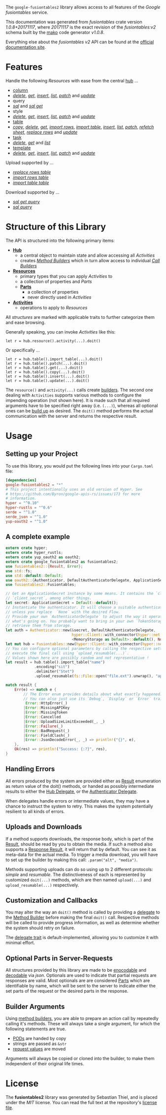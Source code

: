 <!---
DO NOT EDIT !
This file was generated automatically from 'src/mako/api/README.md.mako'
DO NOT EDIT !
-->
The `google-fusiontables2` library allows access to all features of the *Google fusiontables* service.

This documentation was generated from *fusiontables* crate version *1.0.8+20171117*, where *20171117* is the exact revision of the *fusiontables:v2* schema built by the [mako](http://www.makotemplates.org/) code generator *v1.0.8*.

Everything else about the *fusiontables* *v2* API can be found at the
[official documentation site](https://developers.google.com/fusiontables).
# Features

Handle the following *Resources* with ease from the central [hub](https://docs.rs/google-fusiontables2/1.0.8+20171117/google_fusiontables2/struct.Fusiontables.html) ... 

* [column](https://docs.rs/google-fusiontables2/1.0.8+20171117/google_fusiontables2/struct.Column.html)
 * [*delete*](https://docs.rs/google-fusiontables2/1.0.8+20171117/google_fusiontables2/struct.ColumnDeleteCall.html), [*get*](https://docs.rs/google-fusiontables2/1.0.8+20171117/google_fusiontables2/struct.ColumnGetCall.html), [*insert*](https://docs.rs/google-fusiontables2/1.0.8+20171117/google_fusiontables2/struct.ColumnInsertCall.html), [*list*](https://docs.rs/google-fusiontables2/1.0.8+20171117/google_fusiontables2/struct.ColumnListCall.html), [*patch*](https://docs.rs/google-fusiontables2/1.0.8+20171117/google_fusiontables2/struct.ColumnPatchCall.html) and [*update*](https://docs.rs/google-fusiontables2/1.0.8+20171117/google_fusiontables2/struct.ColumnUpdateCall.html)
* query
 * [*sql*](https://docs.rs/google-fusiontables2/1.0.8+20171117/google_fusiontables2/struct.QuerySqlCall.html) and [*sql get*](https://docs.rs/google-fusiontables2/1.0.8+20171117/google_fusiontables2/struct.QuerySqlGetCall.html)
* style
 * [*delete*](https://docs.rs/google-fusiontables2/1.0.8+20171117/google_fusiontables2/struct.StyleDeleteCall.html), [*get*](https://docs.rs/google-fusiontables2/1.0.8+20171117/google_fusiontables2/struct.StyleGetCall.html), [*insert*](https://docs.rs/google-fusiontables2/1.0.8+20171117/google_fusiontables2/struct.StyleInsertCall.html), [*list*](https://docs.rs/google-fusiontables2/1.0.8+20171117/google_fusiontables2/struct.StyleListCall.html), [*patch*](https://docs.rs/google-fusiontables2/1.0.8+20171117/google_fusiontables2/struct.StylePatchCall.html) and [*update*](https://docs.rs/google-fusiontables2/1.0.8+20171117/google_fusiontables2/struct.StyleUpdateCall.html)
* [table](https://docs.rs/google-fusiontables2/1.0.8+20171117/google_fusiontables2/struct.Table.html)
 * [*copy*](https://docs.rs/google-fusiontables2/1.0.8+20171117/google_fusiontables2/struct.TableCopyCall.html), [*delete*](https://docs.rs/google-fusiontables2/1.0.8+20171117/google_fusiontables2/struct.TableDeleteCall.html), [*get*](https://docs.rs/google-fusiontables2/1.0.8+20171117/google_fusiontables2/struct.TableGetCall.html), [*import rows*](https://docs.rs/google-fusiontables2/1.0.8+20171117/google_fusiontables2/struct.TableImportRowCall.html), [*import table*](https://docs.rs/google-fusiontables2/1.0.8+20171117/google_fusiontables2/struct.TableImportTableCall.html), [*insert*](https://docs.rs/google-fusiontables2/1.0.8+20171117/google_fusiontables2/struct.TableInsertCall.html), [*list*](https://docs.rs/google-fusiontables2/1.0.8+20171117/google_fusiontables2/struct.TableListCall.html), [*patch*](https://docs.rs/google-fusiontables2/1.0.8+20171117/google_fusiontables2/struct.TablePatchCall.html), [*refetch sheet*](https://docs.rs/google-fusiontables2/1.0.8+20171117/google_fusiontables2/struct.TableRefetchSheetCall.html), [*replace rows*](https://docs.rs/google-fusiontables2/1.0.8+20171117/google_fusiontables2/struct.TableReplaceRowCall.html) and [*update*](https://docs.rs/google-fusiontables2/1.0.8+20171117/google_fusiontables2/struct.TableUpdateCall.html)
* [task](https://docs.rs/google-fusiontables2/1.0.8+20171117/google_fusiontables2/struct.Task.html)
 * [*delete*](https://docs.rs/google-fusiontables2/1.0.8+20171117/google_fusiontables2/struct.TaskDeleteCall.html), [*get*](https://docs.rs/google-fusiontables2/1.0.8+20171117/google_fusiontables2/struct.TaskGetCall.html) and [*list*](https://docs.rs/google-fusiontables2/1.0.8+20171117/google_fusiontables2/struct.TaskListCall.html)
* [template](https://docs.rs/google-fusiontables2/1.0.8+20171117/google_fusiontables2/struct.Template.html)
 * [*delete*](https://docs.rs/google-fusiontables2/1.0.8+20171117/google_fusiontables2/struct.TemplateDeleteCall.html), [*get*](https://docs.rs/google-fusiontables2/1.0.8+20171117/google_fusiontables2/struct.TemplateGetCall.html), [*insert*](https://docs.rs/google-fusiontables2/1.0.8+20171117/google_fusiontables2/struct.TemplateInsertCall.html), [*list*](https://docs.rs/google-fusiontables2/1.0.8+20171117/google_fusiontables2/struct.TemplateListCall.html), [*patch*](https://docs.rs/google-fusiontables2/1.0.8+20171117/google_fusiontables2/struct.TemplatePatchCall.html) and [*update*](https://docs.rs/google-fusiontables2/1.0.8+20171117/google_fusiontables2/struct.TemplateUpdateCall.html)


Upload supported by ...

* [*replace rows table*](https://docs.rs/google-fusiontables2/1.0.8+20171117/google_fusiontables2/struct.TableReplaceRowCall.html)
* [*import rows table*](https://docs.rs/google-fusiontables2/1.0.8+20171117/google_fusiontables2/struct.TableImportRowCall.html)
* [*import table table*](https://docs.rs/google-fusiontables2/1.0.8+20171117/google_fusiontables2/struct.TableImportTableCall.html)

Download supported by ...

* [*sql get query*](https://docs.rs/google-fusiontables2/1.0.8+20171117/google_fusiontables2/struct.QuerySqlGetCall.html)
* [*sql query*](https://docs.rs/google-fusiontables2/1.0.8+20171117/google_fusiontables2/struct.QuerySqlCall.html)



# Structure of this Library

The API is structured into the following primary items:

* **[Hub](https://docs.rs/google-fusiontables2/1.0.8+20171117/google_fusiontables2/struct.Fusiontables.html)**
    * a central object to maintain state and allow accessing all *Activities*
    * creates [*Method Builders*](https://docs.rs/google-fusiontables2/1.0.8+20171117/google_fusiontables2/trait.MethodsBuilder.html) which in turn
      allow access to individual [*Call Builders*](https://docs.rs/google-fusiontables2/1.0.8+20171117/google_fusiontables2/trait.CallBuilder.html)
* **[Resources](https://docs.rs/google-fusiontables2/1.0.8+20171117/google_fusiontables2/trait.Resource.html)**
    * primary types that you can apply *Activities* to
    * a collection of properties and *Parts*
    * **[Parts](https://docs.rs/google-fusiontables2/1.0.8+20171117/google_fusiontables2/trait.Part.html)**
        * a collection of properties
        * never directly used in *Activities*
* **[Activities](https://docs.rs/google-fusiontables2/1.0.8+20171117/google_fusiontables2/trait.CallBuilder.html)**
    * operations to apply to *Resources*

All *structures* are marked with applicable traits to further categorize them and ease browsing.

Generally speaking, you can invoke *Activities* like this:

```Rust,ignore
let r = hub.resource().activity(...).doit()
```

Or specifically ...

```ignore
let r = hub.table().import_table(...).doit()
let r = hub.table().patch(...).doit()
let r = hub.table().get(...).doit()
let r = hub.table().copy(...).doit()
let r = hub.table().insert(...).doit()
let r = hub.table().update(...).doit()
```

The `resource()` and `activity(...)` calls create [builders][builder-pattern]. The second one dealing with `Activities` 
supports various methods to configure the impending operation (not shown here). It is made such that all required arguments have to be 
specified right away (i.e. `(...)`), whereas all optional ones can be [build up][builder-pattern] as desired.
The `doit()` method performs the actual communication with the server and returns the respective result.

# Usage

## Setting up your Project

To use this library, you would put the following lines into your `Cargo.toml` file:

```toml
[dependencies]
google-fusiontables2 = "*"
# This project intentionally uses an old version of Hyper. See
# https://github.com/Byron/google-apis-rs/issues/173 for more
# information.
hyper = "^0.10"
hyper-rustls = "^0.6"
serde = "^1.0"
serde_json = "^1.0"
yup-oauth2 = "^1.0"
```

## A complete example

```Rust
extern crate hyper;
extern crate hyper_rustls;
extern crate yup_oauth2 as oauth2;
extern crate google_fusiontables2 as fusiontables2;
use fusiontables2::{Result, Error};
use std::fs;
use std::default::Default;
use oauth2::{Authenticator, DefaultAuthenticatorDelegate, ApplicationSecret, MemoryStorage};
use fusiontables2::Fusiontables;

// Get an ApplicationSecret instance by some means. It contains the `client_id` and 
// `client_secret`, among other things.
let secret: ApplicationSecret = Default::default();
// Instantiate the authenticator. It will choose a suitable authentication flow for you, 
// unless you replace  `None` with the desired Flow.
// Provide your own `AuthenticatorDelegate` to adjust the way it operates and get feedback about 
// what's going on. You probably want to bring in your own `TokenStorage` to persist tokens and
// retrieve them from storage.
let auth = Authenticator::new(&secret, DefaultAuthenticatorDelegate,
                              hyper::Client::with_connector(hyper::net::HttpsConnector::new(hyper_rustls::TlsClient::new())),
                              <MemoryStorage as Default>::default(), None);
let mut hub = Fusiontables::new(hyper::Client::with_connector(hyper::net::HttpsConnector::new(hyper_rustls::TlsClient::new())), auth);
// You can configure optional parameters by calling the respective setters at will, and
// execute the final call using `upload_resumable(...)`.
// Values shown here are possibly random and not representative !
let result = hub.table().import_table("name")
             .encoding("sit")
             .delimiter("Stet")
             .upload_resumable(fs::File::open("file.ext").unwrap(), "application/octet-stream".parse().unwrap());

match result {
    Err(e) => match e {
        // The Error enum provides details about what exactly happened.
        // You can also just use its `Debug`, `Display` or `Error` traits
         Error::HttpError(_)
        |Error::MissingAPIKey
        |Error::MissingToken
        |Error::Cancelled
        |Error::UploadSizeLimitExceeded(_, _)
        |Error::Failure(_)
        |Error::BadRequest(_)
        |Error::FieldClash(_)
        |Error::JsonDecodeError(_, _) => println!("{}", e),
    },
    Ok(res) => println!("Success: {:?}", res),
}

```
## Handling Errors

All errors produced by the system are provided either as [Result](https://docs.rs/google-fusiontables2/1.0.8+20171117/google_fusiontables2/enum.Result.html) enumeration as return value of 
the doit() methods, or handed as possibly intermediate results to either the 
[Hub Delegate](https://docs.rs/google-fusiontables2/1.0.8+20171117/google_fusiontables2/trait.Delegate.html), or the [Authenticator Delegate](https://docs.rs/yup-oauth2/*/yup_oauth2/trait.AuthenticatorDelegate.html).

When delegates handle errors or intermediate values, they may have a chance to instruct the system to retry. This 
makes the system potentially resilient to all kinds of errors.

## Uploads and Downloads
If a method supports downloads, the response body, which is part of the [Result](https://docs.rs/google-fusiontables2/1.0.8+20171117/google_fusiontables2/enum.Result.html), should be
read by you to obtain the media.
If such a method also supports a [Response Result](https://docs.rs/google-fusiontables2/1.0.8+20171117/google_fusiontables2/trait.ResponseResult.html), it will return that by default.
You can see it as meta-data for the actual media. To trigger a media download, you will have to set up the builder by making
this call: `.param("alt", "media")`.

Methods supporting uploads can do so using up to 2 different protocols: 
*simple* and *resumable*. The distinctiveness of each is represented by customized 
`doit(...)` methods, which are then named `upload(...)` and `upload_resumable(...)` respectively.

## Customization and Callbacks

You may alter the way an `doit()` method is called by providing a [delegate](https://docs.rs/google-fusiontables2/1.0.8+20171117/google_fusiontables2/trait.Delegate.html) to the 
[Method Builder](https://docs.rs/google-fusiontables2/1.0.8+20171117/google_fusiontables2/trait.CallBuilder.html) before making the final `doit()` call. 
Respective methods will be called to provide progress information, as well as determine whether the system should 
retry on failure.

The [delegate trait](https://docs.rs/google-fusiontables2/1.0.8+20171117/google_fusiontables2/trait.Delegate.html) is default-implemented, allowing you to customize it with minimal effort.

## Optional Parts in Server-Requests

All structures provided by this library are made to be [enocodable](https://docs.rs/google-fusiontables2/1.0.8+20171117/google_fusiontables2/trait.RequestValue.html) and 
[decodable](https://docs.rs/google-fusiontables2/1.0.8+20171117/google_fusiontables2/trait.ResponseResult.html) via *json*. Optionals are used to indicate that partial requests are responses 
are valid.
Most optionals are are considered [Parts](https://docs.rs/google-fusiontables2/1.0.8+20171117/google_fusiontables2/trait.Part.html) which are identifiable by name, which will be sent to 
the server to indicate either the set parts of the request or the desired parts in the response.

## Builder Arguments

Using [method builders](https://docs.rs/google-fusiontables2/1.0.8+20171117/google_fusiontables2/trait.CallBuilder.html), you are able to prepare an action call by repeatedly calling it's methods.
These will always take a single argument, for which the following statements are true.

* [PODs][wiki-pod] are handed by copy
* strings are passed as `&str`
* [request values](https://docs.rs/google-fusiontables2/1.0.8+20171117/google_fusiontables2/trait.RequestValue.html) are moved

Arguments will always be copied or cloned into the builder, to make them independent of their original life times.

[wiki-pod]: http://en.wikipedia.org/wiki/Plain_old_data_structure
[builder-pattern]: http://en.wikipedia.org/wiki/Builder_pattern
[google-go-api]: https://github.com/google/google-api-go-client

# License
The **fusiontables2** library was generated by Sebastian Thiel, and is placed 
under the *MIT* license.
You can read the full text at the repository's [license file][repo-license].

[repo-license]: https://github.com/Byron/google-apis-rsblob/master/LICENSE.md
